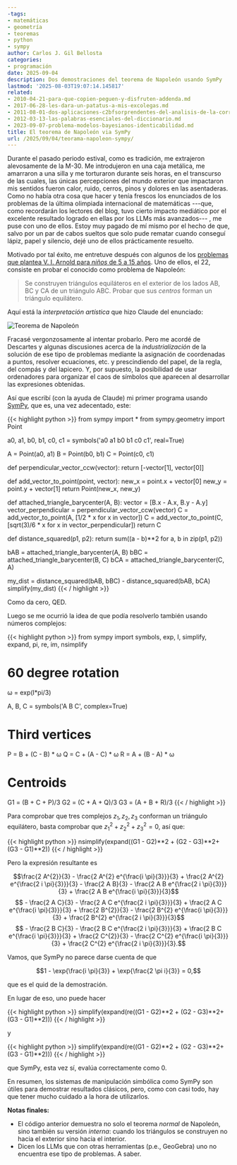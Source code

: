 ```yaml
---
-tags:
- matemáticas
- geometría
- teoremas
- python
- sympy
author: Carlos J. Gil Bellosta
categories:
- programación
date: 2025-09-04
description: Dos demostraciones del teorema de Napoleón usando SymPy
lastmod: '2025-08-03T19:07:14.145817'
related:
- 2010-04-21-para-que-copien-peguen-y-disfruten-addenda.md
- 2017-06-28-les-dara-un-patatus-a-mis-excolegas.md
- 2011-08-01-dos-aplicaciones-c2bfsorprendentes-del-analisis-de-la-correlacion-canonica.md
- 2012-03-13-las-palabras-esenciales-del-diccionario.md
- 2023-09-07-problema-modelos-bayesianos-identicabilidad.md
title: El teorema de Napoleón via SymPy
url: /2025/09/04/teorama-napoleon-sympy/
---
```


Durante el pasado periodo estival, como es tradición, me extrajeron alevosamente de la M-30. Me introdujeron en una caja metálica, me amarraron a una silla y me torturaron durante seis horas, en el transcurso de las cuales, las únicas percepciones del mundo exterior que impactaron mis sentidos fueron calor, ruido, cerros, pinos y dolores en las asentaderas. Como no había otra cosa que hacer y tenía frescos los enunciados de los problemas de la última olimpiada internacional de matemáticas ---que, como recordarán los lectores del blog, tuvo cierto impacto mediático por el excelente resultado logrado en ellas por los LLMs más avanzados--- , me puse con uno de ellos. Estoy muy pagado de mí mismo por el hecho de que, salvo por un par de cabos sueltos que solo pude rematar cuando conseguí lápiz, papel y silencio, dejé uno de ellos prácticamente resuelto.

Motivado por tal éxito, me entretuve después con algunos de los [problemas que plantea V. I. Arnold para _niños_ de 5 a 15 años](https://www.imaginary.org/sites/default/files/taskbook_arnold_en_0.pdf). Uno de ellos, el 22, consiste en probar el conocido como problema de Napoleón:

> Se construyen triángulos equiláteros en el exterior de los lados AB, BC y CA de un triángulo ABC. Probar que sus _centros_ forman un triángulo equilátero.

Aquí está la _interpretación artística_ que hizo Claude del enunciado:

![Teorema de Napoleón](/wp-uploads/2025/teorema_napoleon.svg#center)

Fracasé vergonzosamente al intentar probarlo. Pero me acordé de Descartes y algunas discusiones acerca de la _industrialización_ de la solución de ese tipo de problemas mediante la asignación de coordenadas a puntos, resolver ecuaciones, etc. y prescindiendo del papel, de la regla, del compás y del lapicero. Y, por supuesto, la posibilidad de usar ordenadores para organizar el caos de símbolos que aparecen al desarrollar las expresiones obtenidas.

Así que escribí (con la ayuda de Claude) mi primer programa usando [SymPy](https://www.sympy.org/en/index.html), que es, una vez adecentado, este:

{{< highlight python >}}
from sympy import *
from sympy.geometry import Point

a0, a1, b0, b1, c0, c1 = symbols('a0 a1 b0 b1 c0 c1', real=True)

A = Point(a0, a1)
B = Point(b0, b1)
C = Point(c0, c1)

def perpendicular_vector_ccw(vector):
    return [-vector[1], vector[0]]

def add_vector_to_point(point, vector):
    new_x = point.x + vector[0]
    new_y = point.y + vector[1]
    return Point(new_x, new_y)

def attached_triangle_barycenter(A, B):
    vector = [B.x - A.x, B.y - A.y]
    vector_perpendicular = perpendicular_vector_ccw(vector)
    C = add_vector_to_point(A, [1/2 * x for x in vector])
    C = add_vector_to_point(C, [sqrt(3)/6 * x for x in vector_perpendicular])
    return C

def distance_squared(p1, p2):
    return sum((a - b)**2 for a, b in zip(p1, p2))

bAB = attached_triangle_barycenter(A, B)
bBC = attached_triangle_barycenter(B, C)
bCA = attached_triangle_barycenter(C, A)

my_dist = distance_squared(bAB, bBC) - distance_squared(bAB, bCA)
simplify(my_dist)
{{< / highlight >}}

Como da cero, QED.

Luego se me ocurrió la idea de que podía resolverlo también usando números complejos:

{{< highlight python >}}
from sympy import symbols, exp, I, simplify, expand, pi, re, im, nsimplify

# 60 degree rotation
ω = exp(I*pi/3)

A, B, C = symbols('A B C', complex=True)

# Third vertices
P = B + (C - B) * ω
Q = C + (A - C) * ω
R = A + (B - A) * ω

# Centroids
G1 = (B + C + P)/3
G2 = (C + A + Q)/3
G3 = (A + B + R)/3
{{< / highlight >}}

Para comprobar que tres complejos $z_1, z_2, z_3$ conforman un triángulo equilátero, basta comprobar que $z_1^2 + z_2^2 + z_3^2 = 0$, así que:

{{< highlight python >}}
nsimplify(expand((G1 - G2)**2 + (G2 - G3)**2+ (G3 - G1)**2))
{{< / highlight >}}

Pero la expresión resultante es

$$\frac{2 A^{2}}{3} - \frac{2 A^{2} e^{\frac{i \pi}{3}}}{3} + \frac{2 A^{2} e^{\frac{2 i \pi}{3}}}{3} - \frac{2 A B}{3} - \frac{2 A B e^{\frac{2 i \pi}{3}}}{3} + \frac{2 A B e^{\frac{i \pi}{3}}}{3}$$
$$ - \frac{2 A C}{3} - \frac{2 A C e^{\frac{2 i \pi}{3}}}{3} + \frac{2 A C e^{\frac{i \pi}{3}}}{3} + \frac{2 B^{2}}{3} - \frac{2 B^{2} e^{\frac{i \pi}{3}}}{3} + \frac{2 B^{2} e^{\frac{2 i \pi}{3}}}{3}$$
$$ - \frac{2 B C}{3} - \frac{2 B C e^{\frac{2 i \pi}{3}}}{3} + \frac{2 B C e^{\frac{i \pi}{3}}}{3} + \frac{2 C^{2}}{3} - \frac{2 C^{2} e^{\frac{i \pi}{3}}}{3} + \frac{2 C^{2} e^{\frac{2 i \pi}{3}}}{3}.$$

Vamos, que SymPy no parece darse cuenta de que

$$1 - \exp{\frac{i \pi}{3}} + \exp{\frac{2 \pi i}{3}} = 0,$$

que es el quid de la demostración.

En lugar de eso, uno puede hacer

{{< highlight python >}}
simplify(expand(re((G1 - G2)**2 + (G2 - G3)**2+ (G3 - G1)**2)))
{{< / highlight >}}

y

{{< highlight python >}}
simplify(expand(re((G1 - G2)**2 + (G2 - G3)**2+ (G3 - G1)**2)))
{{< / highlight >}}

que SymPy, esta vez sí, evalúa correctamente como 0.

En resumen, los sistemas de manipulación simbólica como SymPy son útiles para demostrar resultados clásicos, pero, como con casi todo, hay que tener mucho cuidado a la hora de utilizarlos.

**Notas finales:**
- El código anterior demuestra no solo el teorema _normal_ de Napoleón, sino también su versión _interna_: cuando los triángulos se construyen no hacia el exterior sino hacia el interior.
- Dicen los LLMs que con otras herramientas (p.e., GeoGebra) uno no encuentra ese tipo de problemas. A saber.